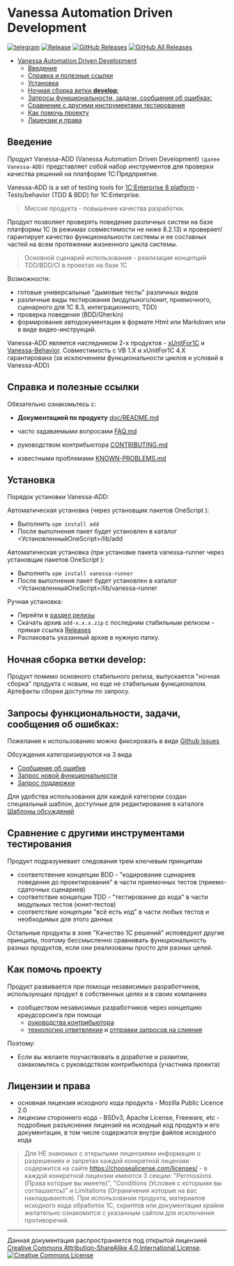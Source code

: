 ﻿<a id="markdown-vanessa-automation-driven-development" name="vanessa-automation-driven-development"></a>
# Vanessa Automation Driven Development

[![telegram](https://img.shields.io/badge/telegram-chat-green.svg)](https://t.me/vanessa_opensource_chat)
[![Release](https://img.shields.io/github/release/vanessa-opensource/add.svg?style=flat)](https://github.com/vanessa-opensource/add/releases/latest)
[![GitHub Releases](https://img.shields.io/github/downloads/vanessa-opensource/add/latest/total?style=flat-square)](https://github.com/vanessa-opensource/add/releases)
[![GitHub All Releases](https://img.shields.io/github/downloads/vanessa-opensource/add/total?style=flat-square)](https://github.com/vanessa-opensource/add/releases)

<!-- TOC insertAnchor:true -->

- [Vanessa Automation Driven Development](#vanessa-automation-driven-development)
    - [Введение](#введение)
    - [Справка и полезные ссылки](#справка-и-полезные-ссылки)
    - [Установка](#установка)
    - [Ночная сборка ветки **develop**:](#ночная-сборка-ветки-develop)
    - [Запросы функциональности, задачи, сообщения об ошибках:](#запросы-функциональности-задачи-сообщения-об-ошибках)
    - [Сравнение с другими инструментами тестирования](#сравнение-с-другими-инструментами-тестирования)
    - [Как помочь проекту](#как-помочь-проекту)
    - [Лицензии и права](#лицензии-и-права)

<!-- /TOC -->

<a id="markdown-введение" name="введение"></a>
## Введение

Продукт Vanessa-ADD (Vanessa Automation Driven Development) `(далее Vanessa-ADD)` представляет собой набор инструментов для проверки качества решений на платформе 1С:Предприятие.

Vanessa-ADD is a set of testing tools for [1C:Enterprise 8 platform](http://v8.1c.ru) - Tests/behavior (TDD & BDD) for 1С:Enterprise.

> Миссия продукта - повышение качества разработки.

Продукт позволяет проверять поведение различных систем на базе платформы 1С (в режимах совместимости не ниже 8.2.13)  и проверяет/гарантирует качество функциональности системы и ее составных частей на всем протяжении жизненного цикла системы.

> Основной сценарий использования - реализация концепций TDD/BDD/CI в проектах на базе 1С

Возможности:

+ готовые универсальные "дымовые тесты" различных видов
+ различные виды тестирования (модульного/юнит, приемочного, сценарного для 1С 8.3, интеграционного, TDD)
+ проверка поведения (BDD/Gherkin)
+ формирование автодокументации в формате Html или Markdown или в виде видео-инструкций.

Vanessa-ADD является наследником 2-х продуктов - [xUnitFor1C](https://github.com/xDrivenDevelopment/xUnitFor1C) и [Vanessa-Behavior](https://github.com/vanessa-opensource/vanessa-behavior). Совместимость с VB 1.Х и xUnitFor1C 4.Х гарантирована (за исключением функциональности циклов и условий в Vanessa-ADD)

<a id="markdown-справка-и-полезные-ссылки" name="справка-и-полезные-ссылки"></a>
## Справка и полезные ссылки

Обязательно ознакомьтесь с:

+ **Документацией по продукту** [doc/README.md](./doc/README.md)

+ часто задаваемыми вопросами [FAQ.md](./F.A.Q.MD)
+ руководством контрибьютора [CONTRIBUTING.md](./.github/CONTRIBUTING.md)
+ известными проблемами [KNOWN-PROBLEMS.md](./doc/KNOWN-PROBLEMS.md)

<a id="markdown-установка" name="установка"></a>
## Установка

Порядок установки Vanessa-ADD:

Автоматическая установка (через установщик пакетов OneScript ):

+ Выполнить `opm install add`
+ После выполнения пакет будет установлен в каталог <УстановленныйOneScript>/lib/add

Автоматическая установка (при установке пакета vanessa-runner через установщик пакетов OneScript ):

+ Выполнить `opm install vanessa-runner`
+ После выполнения пакет будет установлен в каталог <УстановленныйOneScript>/lib/vanessa-runner

Ручная установка:

+ Перейти в [раздел релизы](https://github.com/vanessa-opensource/add/releases)
+ Скачать архив `add-x.x.x.zip` с последним стабильным релизом - прямая ссылка [Releases](https://github.com/vanessa-opensource/add/releases/latest)
+ Распаковать указанный архив в нужную папку.

<a id="markdown-ночная-сборка-ветки-develop" name="ночная-сборка-ветки-develop"></a>
## Ночная сборка ветки **develop**:

Продукт помимо основного стабильного релиза, выпускается "ночная сборка" продукта с новым, но еще не стабильным функционалом. Артефакты сборки доступны по запросу.

<a id="markdown-запросы-функциональности-задачи-сообщения-об-ошибках" name="запросы-функциональности-задачи-сообщения-об-ошибках"></a>
## Запросы функциональности, задачи, сообщения об ошибках:

Пожелания к использованию можно фиксировать в виде [Github Issues](https://github.com/vanessa-opensource/add/issues/new/choose)

Обсуждения категоризируются на 3 вида

* [Сообщение об ошибке](https://github.com/vanessa-opensource/add/issues/new?template=bug_report.md)
* [Запрос новой функциональности](https://github.com/vanessa-opensource/add/issues/new?template=feature_request.md)
* [Запрос поддержки](https://github.com/vanessa-opensource/add/issues/new?template=help_request)

Для удобства использования для каждой категории создан специальный шаблон, доступные для редактирования в каталоге [Шаблоны обсуждений](./.github/ISSUE_TEMPLATE/)

<a id="markdown-сравнение-с-другими-инструментами-тестирования" name="сравнение-с-другими-инструментами-тестирования"></a>
## Сравнение с другими инструментами тестирования

Продукт подразумевает следования трем ключевым принципам

* соответствение концепции BDD - "кодирование сценариев поведения до проектирования" в части приемочных тестов (приемо-сдаточных сценариев)
* соответствие концепции TDD - "тестирование до кода" в части модульных тестов (юнит-тестов)
* соответствие концепции "всё есть код" в части любых тестов и необходимых для этого данных

Остальные продукты в зоне "Качество 1С решений" исповедуют другие принципы, поэтому бессмысленно сравнивать функциональность разных продуктов, если они реализованы просто для разных целей.

<a id="markdown-как-помочь-проекту" name="как-помочь-проекту"></a>
## Как помочь проекту

Продукт развивается при помощи независимых разработчиков, использующих продукт в собственных целях и в своих компаниях

* сообществом независимых разработчиков через концепцию краудсорсинга при помощи
  * [руководства контрибьютора](./.github/CONTRIBUTING.md)
  * [технологию ответвления](https://github.com/vanessa-opensource/add/network/members) и [отправки запросов на слияния](https://github.com/vanessa-opensource/add/pulls)

Поэтому:

* Если вы желаете поучаствовать в доработке и развитии, ознакомьтесь с руководством контрибьютора (участника проекта)

<a id="markdown-лицензии-и-права" name="лицензии-и-права"></a>
## Лицензии и права

+ основная лицензия исходного кода продукта - Mozilla Public Licence 2.0
+ лицензии стороннего кода - BSDv3, Apache License, Freeware, etc - подробные разъяснения лицензий на исходный код продукта и его документации, в том числе содержатся внутри файлов исходного кода

> Для НЕ знакомых с открытыми лицензиями информация о разрешениях и запретах каждой конкретной лицензии содержится на сайте https://choosealicense.com/licenses/ - в каждой конкретной лицензии имеются 3 секции: "Permissions (Права которые вы имеете)", "Conditions (Условия с которыми вы соглашаетсь)" и Limitations (Ограничения которые на вас накладываются). При использовании продукта, материалов исходного кода обработок 1С, скриптов или документации крайне желательно ознакомится с указанным сайтом для исключения противоречий.

----------

Данная документация распространяется под открытой лицензией <br /><a rel="license" href="http://creativecommons.org/licenses/by-sa/4.0/">Creative Commons Attribution-ShareAlike 4.0 International License</a>.<br />
<a rel="license" href="http://creativecommons.org/licenses/by-sa/4.0/"><img alt="Creative Commons License" style="border-width:0" src="https://i.creativecommons.org/l/by-sa/4.0/88x31.png" /></a>
